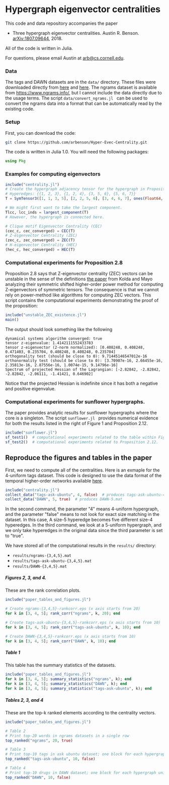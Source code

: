 # Hypergraph eigenvector centralities

This code and data repository accompanies the paper

- Three hypergraph eigenvector centralities. Austin R. Benson. [arXiv:1807.09644](http://arxiv.org/abs/1807.09644), 2018.

All of the code is written in Julia.

For questions, please email Austin at arb@cs.cornell.edu.

### Data

The tags and DAWN datasets are in the `data/` directory. These files were downloaded directly from [here](http://www.cs.cornell.edu/~arb/data/tags-ask-ubuntu/index.html) and [here](http://www.cs.cornell.edu/~arb/data/DAWN/index.html). The ngrams dataset is available from https://www.ngrams.info/, but I cannot include the data directly due to the usage terms. The script `data/convert_ngrams.jl ` can be used to convert the ngrams data into a format that can be automatically read by the existing code.

### Setup

First, you can download the code:

```bash
git clone https://github.com/arbenson/Hyper-Evec-Centrality.git
```

The code is written in Julia 1.0. You will need the following packages:

```julia
using Pkg

```



### Examples for computing eigenvectors

```julia
include("centrality.jl")
# Create the hypergraph adjacency tensor for the hypergraph in Proposition 2.8.
# Hyperedges: {{1, 2, 3}, {1, 2, 4}, {3, 5, 6}, {5, 6, 7}}
T = SymTensor3([1, 1, 3, 5], [2, 2, 5, 6], [3, 4, 6, 7], ones(Float64, 4), 7)

# We might first want to take the largest component.
Tlcc, lcc_inds = largest_component(T)
# However, the hypergraph is connected here.

# Clique motif Eigenvector Centrality (CEC)
(cec_c, cec_converged) = CEC(T)
# Z-eigenvector Centrality (ZEC)
(zec_c, zec_converged) = ZEC(T)
# H-eigenvector Centrality (HEC)
(hec_c, hec_converged) = HEC(T)
```

### Computational experiments for Proposition 2.8

Proposition 2.8 says that Z-eigenvector centrality (ZEC) vectors can be unstable in the sense of the definitions [the paper](https://epubs.siam.org/doi/abs/10.1137/100801482) from Kolda and Mayo analyzing their symmetric shifted higher-order power method for computing Z-eigenvectors of symmetric tensors. The consequence is that we cannot rely on power-method like algorithms for computing ZEC vectors. This script contains the computational experiments demonstrating the proof of the proposition:

```julia
include("unstable_ZEC_existence.jl")
main()
```

The output should look something like the following

```
dynamical systems algorithm converged: true
tensor z-eigenvalue: 1.4142111552433783
tensor z-eigenvector (2-norm normalized): [0.408248, 0.408248, 0.471403, 0.235704, 0.408248, 0.408248, 0.235704]
orthogonality test (should be close to 0): 9.71445146547012e-16
orthonormality test (should be close to 0): [3.70907e-16, 2.66455e-16, 2.35813e-16, 2.87556e-16, 1.0074e-15, 9.14796e-16]
Spectrum of projected Hessian of the Lagrangian: [-2.82842, -2.82842, -2.82842, -2.06111, -1.41421, 0.646902]
```

Notice that the projected Hessian is indefinite since it has both a negative and positive eigenvalue.

### Computational experiments for sunflower hypergraphs.

The paper provides analytic results for sunflower hypergraphs where the core is a singleton. The script `sunflower.jl ` provides numerical evidence for both the results listed in the right of Figure 1 and Proposition 2.12.

```julia
include("sunflower.jl")
sf_test1()  # computational experiments related to the table within Figure 1.
sf_test2()  # computational experiments related to Proposition 2.12.
```

## Reproduce the figures and tables in the paper

First, we need to compute all of the centralities. Here is an exmaple for the 4-uniform tags dataset. This code is designed to use the data format of the temporal higher-order networks available [here](http://www.cs.cornell.edu/~arb/data/).

```julia
include("centrality.jl")
collect_data("tags-ask-ubuntu", 4, false)  # produces tags-ask-ubuntu-4.mat
collect_data("DAWN", 5, true)  # produces DAWN-5.mat
```

In the second command, the parameter "4" means 4-uniform hypergraph, and the parameter "false" means to not look for exact size matching in the dataset. In this case, A size-5 hyperedge becomes five different size-4 hyperedges. In the third command, we look at a 5-uniform hypergraph, and we only take hyperedges in the original data since the third parameter is set to "true".

We have stored all of the computational results in the `results/` directory:

-  `results/ngrams-{3,4,5}.mat`
-  `results/tags-ask-ubuntu-{3,4,5}.mat`
-  `results/DAWN-{3,4,5}.mat`

##### Figures 2, 3, and 4.

These are the rank correlation plots.

```julia
include("paper_tables_and_figures.jl")

# Create ngrams-{3,4,5}-rankcorr.eps (x axis starts from 20)
for k in [3, 4, 5]; rank_corr("ngrams", k, 20); end 

# Create tags-ask-ubuntu-{3,4,5}-rankcorr.eps (x axis starts from 10)
for k in [3, 4, 5]; rank_corr("tags-ask-ubuntu", k, 10); end

# Create DAWN-{3,4,5}-rankcorr.eps (x axis starts from 10)
for k in [3, 4, 5]; rank_corr("DAWN", k, 10); end
```

##### Table 1

This table has the summary statistics of the datasets.

```julia
include("paper_tables_and_figures.jl")
for k in [3, 4, 5]; summary_statistics("ngrams", k); end
for k in [3, 4, 5]; summary_statistics("DAWN", k); end
for k in [3, 4, 5]; summary_statistics("tags-ask-ubuntu", k); end
```

##### Tables 2, 3, and 4

These are the top-k ranked elements according to the centrality vectors.

```julia
include("paper_tables_and_figures.jl")

# Table 2 
# Print top-20 words in ngrams datasets in a single row
top_ranked("ngrams", 20, true)

# Table 3
# Print top-10 tags in ask ubuntu dataset; one block for each hypergraph uniformity.
top_ranked("tags-ask-ubuntu", 10, false)

# Table 4
# Print top-10 drugs in DAWN dataset; one block for each hypergraph uniformity.
top_ranked("DAWN", 10, false)
```

